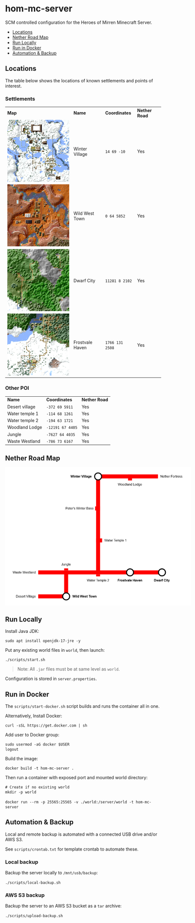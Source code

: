 # hom-mc-server

SCM controlled configuration for the Heroes of Mirren Minecraft Server.

* [Locations](#locations)
* [Nether Road Map](#nether-road-map)
* [Run Locally](#run-locally)
* [Run in Docker](#run-in-docker)
* [Automation & Backup](#automation--backup)

## Locations

The table below shows the locations of known settlements and points of interest.

### Settlements

<table>
  <tr>
    <td><b>Map</b></td>
    <td><b>Name</b></td>
    <td><b>Coordinates</b></td>
    <td><b>Nether Road</b></td>
  </tr>
  <tr>
    <td><img src="assets/images/winter-village.png" style="max-width: 200px"></img></td>
    <td>Winter Village</td>
    <td><code>14 69 -10</code></td>
    <td>Yes</td>
  </tr>
  <tr>
    <td><img src="assets/images/wild-west-town.png" style="max-width: 200px"></img></td>
    <td>Wild West Town</td>
    <td><code>0 64 5852</code></td>
    <td>Yes</td>
  </tr>
  <tr>
    <td><img src="assets/images/dwarf-city.png" style="max-width: 200px"></img></td>
    <td>Dwarf City</td>
    <td><code>11281 8 2102</code></td>
    <td>Yes</td>
  </tr>
  <tr>
    <td><img src="assets/images/frostvale-haven.png" style="max-width: 200px"></img></td>
    <td>Frostvale Haven</td>
    <td><code>1766 131 2508</code></td>
    <td>Yes</td>
  </tr>
</table>

### Other POI

<table>
  <tr>
    <td><b>Name</b></td>
    <td><b>Coordinates</b></td>
    <td><b>Nether Road</b></td>
  </tr>
  <tr>
    <td>Desert village</td>
    <td><code>-372 69 5911</code></td>
    <td>Yes</td>
  </tr>
  <tr>
    <td>Water temple 1</td>
    <td><code>-114 68 1261</code></td>
    <td>Yes</td>
  </tr>
  <tr>
    <td>Water temple 2</td>
    <td><code>-194 63 1721</code></td>
    <td>Yes</td>
  </tr>
  <tr>
    <td>Woodland Lodge</td>
    <td><code>-12191 67 4405</code></td>
    <td>Yes</td>
  </tr>
  <tr>
    <td>Jungle</td>
    <td><code>-7627 64 4035</code></td>
    <td>Yes</td>
  </tr>
  <tr>
    <td>Waste Westland</td>
    <td><code>-786 73 6167</code></td>
    <td>Yes</td>
  </tr>
</table>

## Nether Road Map

<img src="assets/images/nether-roads.drawio.png" style="max-width: 600px; margin: 0px auto"></img>

## Run Locally

Install Java JDK:

```
sudo apt install openjdk-17-jre -y 
```

Put any existing world files in `world`, then launch:

```
./scripts/start.sh
```

> Note: All `.jar` files must be at same level as `world`.

Configuration is stored in `server.properties`.

## Run in Docker

The `scripts/start-docker.sh` script builds and runs the container all in one.

Alternatively, Install Docker:

```
curl -sSL https://get.docker.com | sh
```

Add user to Docker group:
```
sudo usermod -aG docker $USER
logout
```

Build the image:

```
docker build -t hom-mc-server .
```

Then run a container with exposed port and mounted world directory:

```
# Create if no existing world
mkdir -p world

docker run --rm -p 25565:25565 -v ./world:/server/world -t hom-mc-server
```

## Automation & Backup

Local and remote backup is automated with a connected USB drive and/or AWS S3.

See `scripts/crontab.txt` for template crontab to automate these.

### Local backup

Backup the server locally to `/mnt/usb/backup`:

`./scripts/local-backup.sh`

### AWS S3 backup

Backup the server to an AWS S3 bucket as a `tar` archive:

`./scripts/upload-backup.sh`
